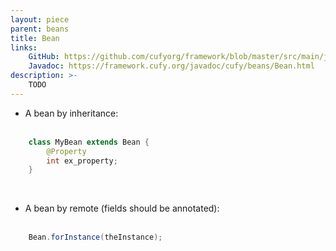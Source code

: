 ```yaml
---
layout: piece
parent: beans
title: Bean
links:
    GitHub: https://github.com/cufyorg/framework/blob/master/src/main/java/cufy/beans/Bean.java
    Javadoc: https://framework.cufy.org/javadoc/cufy/beans/Bean.html
description: >-
    TODO
---
```


- A bean by inheritance:
<br><br>
```java 
    class MyBean extends Bean {
        @Property
        int ex_property;
    }
```
<br>

- A bean by remote (fields should be annotated):
<br><br>
```java 
    Bean.forInstance(theInstance);
```
<br>
